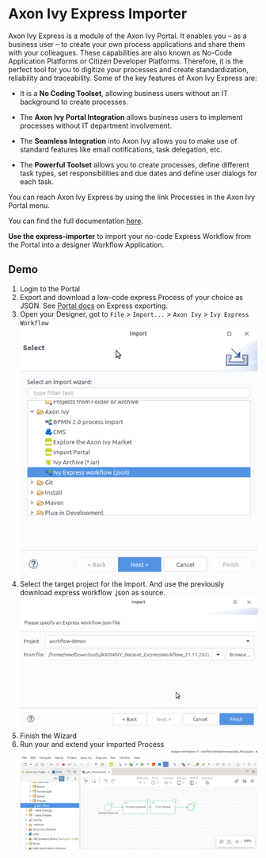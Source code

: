 # Axon Ivy Express Importer

Axon Ivy Express is a module of the Axon Ivy Portal. It enables you – as a business user – to create your own process applications and share them with your colleagues. These capabilities are also known as No-Code Application Platforms or Citizen Developer Platforms. Therefore, it is the perfect tool for you to digitize your processes and create standardization, reliability and traceability. Some of the key features of Axon Ivy Express are:

* It is a **No Coding Toolset**, allowing business users without an IT background to create processes.

* The **Axon Ivy Portal Integration** allows business users to implement processes without IT department involvement.

* The **Seamless Integration** into Axon Ivy allows you to make use of standard features like email notifications, task delegation, etc.

* The **Powerful Toolset** allows you to create processes, define different task types, set responsibilities and due dates and define user dialogs for each task.

You can reach Axon Ivy Express by using the link Processes in the Axon Ivy Portal menu.

You can find the full documentation [here](https://market.axonivy.com/market-cache/portal/portal-guide/11.3.1/doc/portal-user-guide/axon-ivy-express/index.html). 

**Use the express-importer** to import your no-code Express Workflow from the Portal into a designer Workflow Application.

## Demo

1. Login to the Portal
2. Export and download a low-code express Process of your choice as JSON. See [Portal docs](https://market.axonivy.com/market-cache/portal/portal-guide/11.3.1/doc/portal-user-guide/axon-ivy-express/index.html) on Express exporting.
3. Open your Designer, got to `File` > `Import...` > `Axon Ivy` > `Ivy Express Workflow` ![wizard](img/express-import-wiz.png)
4. Select the target project for the import. And use the previously download express workflow .json as source. ![sources](img/select-source-and-target.png)
5. Finish the Wizard
6. Run your and extend your imported Process ![wizard](img/run-imported-process.png)
